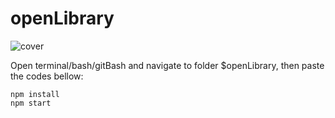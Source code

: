 # openLibrary

![cover](http://i.imgur.com/HDb5cX5.png)

Open terminal/bash/gitBash and navigate to folder $openLibrary, then paste the codes bellow:
```
npm install
npm start
```
